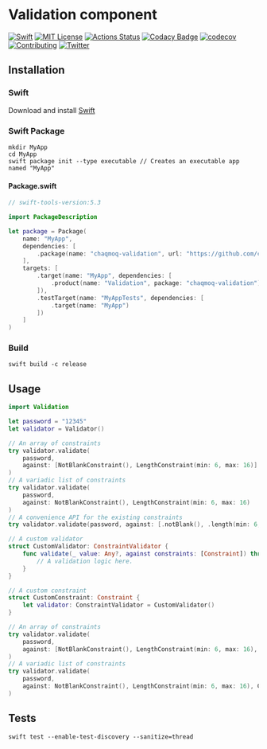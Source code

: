 # Validation component
[![Swift](https://img.shields.io/badge/swift-5.3-brightgreen.svg)](https://swift.org/download/#releases) [![MIT License](https://img.shields.io/badge/license-MIT-brightgreen.svg)](https://github.com/chaqmoq/validation/blob/master/LICENSE/) [![Actions Status](https://github.com/chaqmoq/validation/workflows/development/badge.svg)](https://github.com/chaqmoq/validation/actions) [![Codacy Badge](https://app.codacy.com/project/badge/Grade/42453f7665094aaaa44fc2d3836090ac)](https://www.codacy.com/gh/chaqmoq/validation?utm_source=github.com&amp;utm_medium=referral&amp;utm_content=chaqmoq/validation&amp;utm_campaign=Badge_Grade) [![codecov](https://codecov.io/gh/chaqmoq/validation/branch/master/graph/badge.svg?token=MSOL621519)](https://codecov.io/gh/chaqmoq/validation) [![Contributing](https://img.shields.io/badge/contributing-guide-brightgreen.svg)](https://github.com/chaqmoq/validation/blob/master/CONTRIBUTING.md) [![Twitter](https://img.shields.io/badge/twitter-chaqmoqdev-brightgreen.svg)](https://twitter.com/chaqmoqdev)

## Installation
### Swift
Download and install [Swift](https://swift.org/download)

### Swift Package
```shell
mkdir MyApp
cd MyApp
swift package init --type executable // Creates an executable app named "MyApp"
```

#### Package.swift
```swift
// swift-tools-version:5.3

import PackageDescription

let package = Package(
    name: "MyApp",
    dependencies: [
        .package(name: "chaqmoq-validation", url: "https://github.com/chaqmoq/validation.git", .branch("master"))
    ],
    targets: [
        .target(name: "MyApp", dependencies: [
            .product(name: "Validation", package: "chaqmoq-validation"),
        ]),
        .testTarget(name: "MyAppTests", dependencies: [
            .target(name: "MyApp")
        ])
    ]
)
```

### Build
```shell
swift build -c release
```

## Usage
```swift
import Validation

let password = "12345"
let validator = Validator()

// An array of constraints
try validator.validate(
    password,
    against: [NotBlankConstraint(), LengthConstraint(min: 6, max: 16)]
)
// A variadic list of constraints
try validator.validate(
    password,
    against: NotBlankConstraint(), LengthConstraint(min: 6, max: 16)
)
// A convenience API for the existing constraints
try validator.validate(password, against: [.notBlank(), .length(min: 6, max: 16)])

// A custom validator
struct CustomValidator: ConstraintValidator {
    func validate(_ value: Any?, against constraints: [Constraint]) throws {
        // A validation logic here.
    }
}

// A custom constraint
struct CustomConstraint: Constraint {
    let validator: ConstraintValidator = CustomValidator()
}

// An array of constraints
try validator.validate(
    password,
    against: [NotBlankConstraint(), LengthConstraint(min: 6, max: 16), CustomConstraint()]
)
// A variadic list of constraints
try validator.validate(
    password,
    against: NotBlankConstraint(), LengthConstraint(min: 6, max: 16), CustomConstraint()
)
```

## Tests
```shell
swift test --enable-test-discovery --sanitize=thread
```
